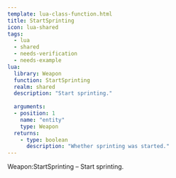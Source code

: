 ```yaml
---
template: lua-class-function.html
title: StartSprinting
icon: lua-shared
tags:
  - lua
  - shared
  - needs-verification
  - needs-example
lua:
  library: Weapon
  function: StartSprinting
  realm: shared
  description: "Start sprinting."
  
  arguments:
  - position: 1
    name: "entity"
    type: Weapon
  returns:
    - type: boolean
      description: "Whether sprinting was started."
---
```


<div class="lua__search__keywords">
Weapon:StartSprinting &#x2013; Start sprinting.
</div>
